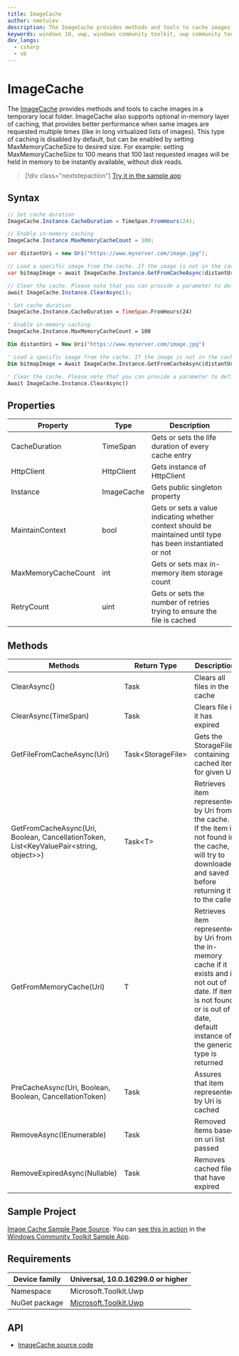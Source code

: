 ```yaml
---
title: ImageCache
author: nmetulev
description: The ImageCache provides methods and tools to cache images in a temporary local folder.
keywords: windows 10, uwp, windows community toolkit, uwp community toolkit, uwp toolkit, ImageCache
dev_langs:
  - csharp
  - vb
---
```


# ImageCache

The [ImageCache](/dotnet/api/microsoft.toolkit.uwp.ui.imagecache) provides methods and tools to cache images in a temporary local folder. ImageCache also supports optional in-memory layer of caching, that provides better performance when same images are requested multiple times (like in long virtualized lists of images). This type of caching is disabled by default, but can be enabled by setting MaxMemoryCacheSize to desired size. For example: setting MaxMemoryCacheSize to 100 means that 100 last requested images will be held in memory to be instantly available, without disk reads.

> [!div class="nextstepaction"]
> [Try it in the sample app](uwpct://Helpers?sample=ImageCache)

## Syntax

```csharp
// Set cache duration
ImageCache.Instance.CacheDuration = TimeSpan.FromHours(24);

// Enable in-memory caching
ImageCache.Instance.MaxMemoryCacheCount = 100;

var distantUri = new Uri("https://www.myserver.com/image.jpg");

// Load a specific image from the cache. If the image is not in the cache, ImageCache will try to download and store it
var bitmapImage = await ImageCache.Instance.GetFromCacheAsync(distantUri);

// Clear the cache. Please note that you can provide a parameter to define a timespan from now to select cache entries to delete.
await ImageCache.Instance.ClearAsync(); 
```

```vb
' Set cache duration
ImageCache.Instance.CacheDuration = TimeSpan.FromHours(24)

' Enable in-memory caching
ImageCache.Instance.MaxMemoryCacheCount = 100

Dim distantUri = New Uri("https://www.myserver.com/image.jpg")

' Load a specific image from the cache. If the image is not in the cache, ImageCache will try to download and store it
Dim bitmapImage = Await ImageCache.Instance.GetFromCacheAsync(distantUri)

' Clear the cache. Please note that you can provide a parameter to define a timespan from now to select cache entries to delete.
Await ImageCache.Instance.ClearAsync()
```

## Properties

| Property | Type | Description |
| -- | -- | -- |
| CacheDuration | TimeSpan | Gets or sets the life duration of every cache entry |
| HttpClient | HttpClient | Gets instance of HttpClient |
| Instance | ImageCache | Gets public singleton property |
| MaintainContext | bool | Gets or sets a value indicating whether context should be maintained until type has been instantiated or not |
| MaxMemoryCacheCount | int | Gets or sets max in-memory item storage count |
| RetryCount | uint | Gets or sets the number of retries trying to ensure the file is cached |

## Methods

|                                        Methods                                         |    Return Type    |                                                                                       Description                                                                                        |
|----------------------------------------------------------------------------------------|-------------------|------------------------------------------------------------------------------------------------------------------------------------------------------------------------------------------|
|                                      ClearAsync()                                      |       Task        |                                                                              Clears all files in the cache                                                                               |
|                                  ClearAsync(TimeSpan)                                  |       Task        |                                                                              Clears file if it has expired                                                                               |
|                               GetFileFromCacheAsync(Uri)                               | Task\<StorageFile> |                                                                Gets the StorageFile containing cached item for given Uri                                                                 |
| GetFromCacheAsync(Uri, Boolean, CancellationToken, List<KeyValuePair<string, object>>) |      Task\<T>      |              Retrieves item represented by Uri from the cache. If the item is not found in the cache, it will try to downloaded and saved before returning it to the caller              |
|                                GetFromMemoryCache(Uri)                                 |         T         | Retrieves item represented by Uri from the in-memory cache if it exists and is not out of date. If item is not found or is out of date, default instance of the generic type is returned |
|                PreCacheAsync(Uri, Boolean, Boolean, CancellationToken)                 |       Task        |                                                                      Assures that item represented by Uri is cached                                                                      |
|                                RemoveAsync(IEnumerable)                                |       Task        |                                                                          Removed items based on uri list passed                                                                          |
|                              RemoveExpiredAsync(Nullable)                              |       Task        |                                                                          Removes cached files that have expired                                                                          |

## Sample Project

[Image Cache Sample Page Source](https://github.com/windows-toolkit/WindowsCommunityToolkit/tree/rel/7.0.0/Microsoft.Toolkit.Uwp.SampleApp/SamplePages/ImageCache). You can [see this in action](uwpct://Helpers?sample=ImageCache) in the [Windows Community Toolkit Sample App](https://aka.ms/windowstoolkitapp).

## Requirements

| Device family | Universal, 10.0.16299.0 or higher |
| --- | --- |
| Namespace | Microsoft.Toolkit.Uwp |
| NuGet package | [Microsoft.Toolkit.Uwp](https://www.nuget.org/packages/Microsoft.Toolkit.Uwp/) |

## API

* [ImageCache source code](https://github.com/windows-toolkit/WindowsCommunityToolkit/blob/rel/7.0.0/Microsoft.Toolkit.Uwp.UI/Cache/ImageCache.cs)
